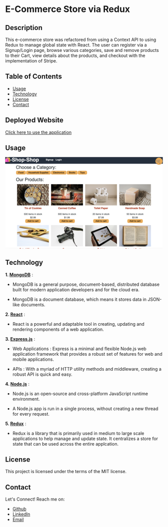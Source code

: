 # E-Commerce Store via Redux

## Description

This e-commerce store was refactored from using a Context API to using Redux to manage global state with React. The user can register via a Signup/Login page, browse various categories, save and remove products to their Cart, view details about the products, and checkout with the implementation of Stripe.

## Table of Contents

- [Usage](#usage)
- [Technology](#technology)
- [License](#license)
- [Contact](#contact)

## Deployed Website

[Click here to use the application](https://still-savannah-23946.herokuapp.com/)

## Usage

![Screenshot of application](client/public/images/redux-store.png)

## Technology

**1. [MongoDB](https://www.mongodb.com/)** :

- MongoDB is a general purpose, document-based, distributed database built for modern application developers and for the cloud era.

- MongoDB is a document database, which means it stores data in JSON-like documents.

**2. [React](https://create-react-app.dev/)** :

- React is a powerful and adaptable tool in creating, updating and rendering components of a web application.

**3. [Express.js](https://expressjs.com/)** :

- Web Applications : Express is a minimal and flexible Node.js web application framework that provides a robust set of features for web and mobile applications.

- APIs : With a myriad of HTTP utility methods and middleware, creating a robust API is quick and easy.

**4. [Node.js](https://nodejs.org/en/)** :

- Node.js is an open-source and cross-platform JavaScript runtime environment.

- A Node.js app is run in a single process, without creating a new thread for every request.

**5. [Redux](https://redux.js.org/tutorials/fundamentals/part-1-overview)** :

- Redux is a library that is primarily used in medium to large scale applications to help manage and update state. It centralizes a store for state that can be used across the entire applcation.

## License

This project is licensed under the terms of the MIT license.

## Contact

Let's Connect! Reach me on:

- [Github](https://github.com/evanarbour)
- [LinkedIn](https://www.linkedin.com/in/evan-arbour/)
- [Email](evan.arbour@gmail.com)
